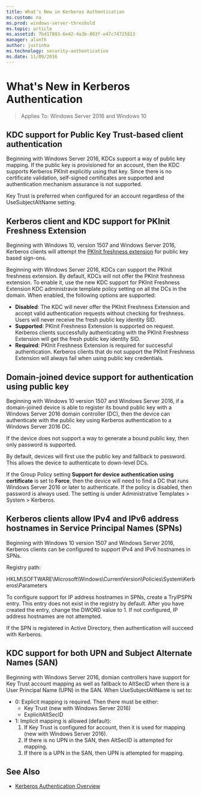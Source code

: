 ```yaml
---
title: What’s New in Kerberos Authentication
ms.custom: na
ms.prod: windows-server-threshold
ms.topic: article
ms.assetid: 7bd17803-6e42-4a3b-803f-e47c74725813
manager: alanth
author: justinha
ms.technology: security-authentication
ms.date: 11/09/2016
---
```


# What's New in Kerberos Authentication

>Applies To: Windows Server 2016 and Windows 10

## KDC support for Public Key Trust-based client authentication

Beginning with Windows Server 2016, KDCs support a way of public key mapping. 
If the public key is provisioned for an account, then the KDC supports Kerberos PKInit explicitly using that key. 
Since there is no certificate validation, self-signed certificates are supported and authentication mechanism assurance is not supported.

Key Trust is preferred when configured for an account regardless of the UseSubjectAltName setting.

## Kerberos client and KDC support for PKInit Freshness Extension

Beginning with Windows 10, version 1507 and Windows Server 2016, Kerberos clients will attempt the [PKInit freshness extension](https://datatracker.ietf.org/doc/draft-ietf-kitten-pkinit-freshness/) for public key based sign-ons. 

Beginning with Windows Server 2016, KDCs can support the PKInit freshness extension. 
By default, KDCs will not offer the PKInit freshness extension. To enable it, use the new KDC support for PKInit Freshness Extension KDC administravie template policy setting on all the DCs in the domain. 
When enabled, the following options are supported:

- **Disabled**: The KDC will never offer the PKInit Freshness Extension and accept valid authentication requests without checking for freshness. Users will never receive the fresh public key identity SID.
- **Supported**: PKInit Freshness Extension is supported on request. Kerberos clients successfully authenticating with the PKInit Freshness Extension will get the fresh public key identity SID.
- **Required**: PKInit Freshness Extension is required for successful authentication. Kerberos clients that do not support the PKInit Freshness Extension will always fail when using public key credentials.

## Domain-joined device support for authentication using public key

Beginning with Windows 10 version 1507 and Windows Server 2016, if a domain-joined device is able to register its bound public key with a Windows Server 2016 domain controller (DC), then the device can authenticate with the public key using Kerberos authentication to a Windows Server 2016 DC.

If the device does not support a way to generate a bound public key, then only password is supported.

By default, devices will first use the public key and fallback to password. This allows the device to authenticate to down-level DCs.

If the Group Policy setting **Support for device authentication using certificate** is set to **Force**, then the device will need to find a DC that runs Windows Server 2016 or later to authenticate. If the policy is disabled, then password is always used. The setting is under Administrative Templates > System > Kerberos.

## Kerberos clients allow IPv4 and IPv6 address hostnames in Service Principal Names (SPNs)

Beginning with Windows 10 version 1507 and Windows Server 2016, Kerberos clients can be configured to support IPv4 and IPv6 hostnames in SPNs. 

Registry path:

HKLM\SOFTWARE\Microsoft\Windows\CurrentVersion\Policies\System\Kerberos\Parameters

To configure support for IP address hostnames in SPNs, create a TryIPSPN entry. 
This entry does not exist in the registry by default. 
After you have created the entry, change the DWORD value to 1. 
If not configured, IP address hostnames are not attempted.

If the SPN is registered in Active Directory, then authentication will succeed with Kerberos. 

## KDC support for both UPN and Subject Alternate Names (SAN)

Beginning with Windows Server 2016, domian controllers have support for Key Trust account mapping as well as fallback to AltSecID when there is a User Principal Name (UPN) in the SAN. When UseSubjectAltName is set to:

- 0: Explicit mapping is required. Then there must be either:
    - Key Trust (new with Windows Server 2016)
    - ExplicitAltSecID
- 1: Implicit mapping is allowed (default):
    1. If Key Trust is configured for account, then it is used for mapping (new with Windows Server 2016).
    2. If there is no UPN in the SAN, then AltSecID is attempted for mapping.
    3. If there is a UPN in the SAN, then UPN is attempted for mapping.

## See Also

- [Kerberos Authentication Overview](kerberos-authentication-overview.md)
